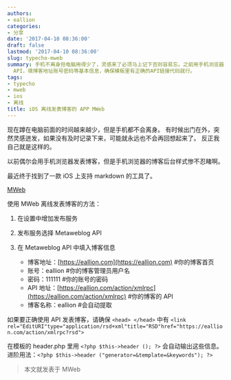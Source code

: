 ```yaml
---
authors:
- eallion
categories:
- 分享
date: '2017-04-10 08:36:00'
draft: false
lastmod: '2017-04-10 08:36:00'
slug: typecho-mweb
summary: 手机不离身但电脑用得少了，灵感来了必须马上记下否则容易忘。之前用手机浏览器写博客体验很差，现在发现iOS上支持Markdown的工具MWeb。用它离线发博客只需三步：设置发布服务选Metaweblog
  API，填博客地址账号密码等基本信息，确保模板里有正确的API链接代码就行。
tags:
- typecho
- mweb
- ios
- 离线
title: iOS 离线发表博客的 APP MWeb
---
```


现在蹲在电脑前面的时间越来越少，但是手机都不会离身。
有时候出门在外，突然灵感迸发，如果没有及时记录下来，可能就永远也不会再回想起来了。
反正我自己就是这样的。

以前偶尔会用手机浏览器发表博客，但是手机浏览器的博客后台样式惨不忍睹啊。

最近终于找到了一款 iOS 上支持 markdown 的工具了。

[MWeb](http://zh.mweb.im/)

使用 MWeb 离线发表博客的方法：

 1. 在设置中增加发布服务
 2. 发布服务选择 Metaweblog API
 3. 在 Metaweblog API 中填入博客信息

     - 博客地址：[https://eallion.com](https://eallion.com) #你的博客首页
     - 账号：eallion #你的博客管理员用户名
     - 密码：111111 #你的账号的密码
     - API 地址：[https://eallion.com/action/xmlrpc](https://eallion.com/action/xmlrpc) #你的博客的 API
     - 博客名称：eallion #会自动提取

如果要正确使用 API 发表博客，请确保 `<head> </head>` 中有
`<link rel="EditURI"type="application/rsd+xml"title="RSD"href="https://eallion.com/action/xmlrpc?rsd">`

在模板的 header.php 里用 `<?php $this->header (); ?>` 会自动输出这些信息。
进阶用法：`<?php $this->header ("generator=&template=&keywords"); ?>`

> 本文就发表于 MWeb